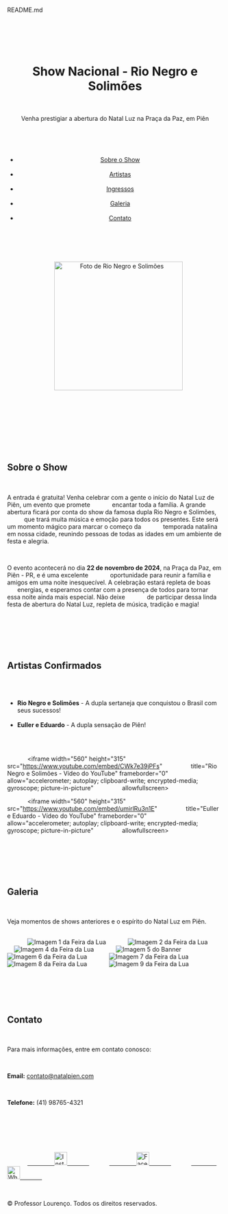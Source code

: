 README.md
<!DOCTYPE html>
<html lang="pt-BR">

<head>
    <meta charset="UTF-8">
    <meta name="viewport" content="width=device-width, initial-scale=1.0">
    <title>Show Nacional - Rio Negro e Solimões</title>
    <style>
        /* Estilos para o cabeçalho */
        header {
            background-color: #333;
            color: #fff;
            padding: 20px;
            text-align: center;
        }

        /* Estilos para o menu de navegação */
        nav ul {
            list-style: none;
            padding: 0;
            margin: 0;
            display: flex;
            justify-content: center;
        }

        nav ul li {
            margin: 0 15px;
        }

        nav ul li a {
            color: #fff;
            text-decoration: none;
            font-weight: bold;
        }

        nav ul li a:hover {
            text-decoration: underline;
        }

        /* Estilos para o banner */
        .banner img {
            width: 100%;
            height: auto;
            padding-top: 20px;
            /* Margem superior */
        }

        /* Estilos para o contêiner de vídeos */
        .videos-container {
            display: flex;
            justify-content: space-between;
            gap: 10px;
            /* Espaçamento entre os vídeos */
            flex-wrap: wrap;
            /* Ajuste para telas menores */
        }

        .videos-container iframe {
            flex: 1;
            min-width: 50%;
            /* Ajusta a largura mínima para cada vídeo */
        }

        /* Estilo para a seção de sobre */
        #sobre {
            text-align: center;
            margin: 20px 0;
        }

        /* Estilo para a seção de sobre */
        #artistas {
            text-align: center;
            margin: 20px 0;
        }

        /* Estilo para a seção de contato */
        #contato {
            text-align: center;
            margin: 20px 0;
        }

        /* Estilo para a seção de galeria */
        #galeria {
            text-align: center;
            margin: 20px 0;
        }

        #galeria h2 {
            margin-bottom: 15px;
            font-size: 24px;
            color: #333;
        }

        /* Contêiner da galeria com grade */
        .galeria-container {
            display: grid;
            grid-template-columns: repeat(4, 1fr);
            /* 4 imagens por linha */
            gap: 20px;
            /* Espaço entre as imagens */
            max-width: 1200px;
            /* Limite de largura da galeria */
            margin: 0 auto;
            /* Centralizar a galeria */
        }

        /* Estilos para as imagens */
        .galeria-container img {
            width: 100%;
            height: auto;
            border-radius: 5px;
            box-shadow: 0 4px 8px rgba(0, 0, 0, 0.1);
            transition: transform 0.2s;
        }

        /* Efeito de zoom ao passar o mouse */
        .galeria-container img:hover {
            transform: scale(1.05);
        }

        /* Estilos para o rodapé */
        footer {
            background-color: #333;
            color: #fff;
            text-align: center;
            padding: 20px;
            margin-top: 20px;
        }

        /* Estilos para as redes sociais no rodapé */
        .redes-sociais {
            display: flex;
            justify-content: center;
            gap: 15px;
            /* Espaço entre os ícones */
            margin-top: 10px;
        }

        .redes-sociais a img {
            width: 30px;
            /* Tamanho dos ícones */
            filter: brightness(1) invert(0);
            /* Para combinar com o fundo escuro */
        }

        .redes-sociais a:hover img {
            filter: brightness(0.5);
            /* Clareia o ícone ao passar o mouse */
        }
    </style>
</head>

<body>
    <!-- Cabeçalho da página -->
    <header>
        <h1>Show Nacional - Rio Negro e Solimões</h1>
        <p>Venha prestigiar a abertura do Natal Luz na Praça da Paz, em Piên</p>
        <nav>
            <ul>
                <li><a href="#sobre">Sobre o Show</a></li>
                <li><a href="#artistas">Artistas</a></li>
                <li><a href="#ingressos">Ingressos</a></li>
                <li><a href="#galeria">Galeria</a></li>
                <li><a href="#contato">Contato</a></li>
            </ul>
        </nav>

        <!-- Banner -->
        <div class="banner">
            <img src="img3.jpg" alt="Foto de Rio Negro e Solimões" width="300">
        </div>

    </header>

    <!-- Seção Sobre o Show -->
    <section id="sobre">
        <h2>Sobre o Show</h2>
        <p>A entrada é gratuita! Venha celebrar com a gente o início do Natal Luz de Piên, um evento que promete
            encantar toda a família. A grande abertura ficará por conta do show da famosa dupla Rio Negro e Solimões,
            que trará muita música e emoção para todos os presentes. Este será um momento mágico para marcar o começo da
            temporada natalina em nossa cidade, reunindo pessoas de todas as idades em um ambiente de festa e alegria.
        </p>
        <p>O evento acontecerá no dia <strong>22 de novembro de 2024</strong>, na Praça da Paz, em Piên - PR, e é uma excelente
            oportunidade para reunir a família e amigos em uma noite inesquecível. A celebração estará repleta de boas
            energias, e esperamos contar com a presença de todos para tornar essa noite ainda mais especial. Não deixe
            de participar dessa linda festa de abertura do Natal Luz, repleta de música, tradição e magia!</p>

    </section>

    <!-- Seção Artistas -->
    <section id="artistas">
        <h2>Artistas Confirmados</h2>
        <ul>
            <li><strong>Rio Negro e Solimões</strong> - A dupla sertaneja que conquistou o Brasil com seus sucessos!
            </li>
            <li><strong>Euller e Eduardo</strong> - A dupla sensação de Pìên!</li>
        </ul>

        <!-- Vídeo do YouTube -->
        <div class="artista-video">
            <iframe width="560" height="315" src="https://www.youtube.com/embed/CWk7e39jPFs"
                title="Rio Negro e Solimões - Vídeo do YouTube" frameborder="0"
                allow="accelerometer; autoplay; clipboard-write; encrypted-media; gyroscope; picture-in-picture"
                allowfullscreen></iframe>

            <iframe width="560" height="315" src="https://www.youtube.com/embed/umirlRu3n1E"
                title="Euller e Eduardo - Vídeo do YouTube" frameborder="0"
                allow="accelerometer; autoplay; clipboard-write; encrypted-media; gyroscope; picture-in-picture"
                allowfullscreen></iframe>
        </div>
    </section>

    <!-- Seção Galeria -->
    <section id="galeria">
        <h2>Galeria</h2>
        <p>Veja momentos de shows anteriores e o espírito do Natal Luz em Piên.</p>
        <div class="galeria-imagens">
            <img src="img1.jpg" alt="Imagem 1 da Feira da Lua">
            <img src="img2.jpg" alt="Imagem 2 da Feira da Lua">
            <img src="img4.jpg" alt="Imagem 4 da Feira da Lua">
            <img src="img5.jpg" alt="Imagem 5 do Banner">
            <img src="img6.jpg" alt="Imagem 6 da Feira da Lua">
            <img src="img7.jpg" alt="Imagem 7 da Feira da Lua">
            <img src="img8.jpg" alt="Imagem 8 da Feira da Lua">
            <img src="img9.jpg" alt="Imagem 9 da Feira da Lua">
            <!-- Adicione mais imagens conforme necessário -->
        </div>
    </section>

    <!-- Seção de Contato -->
    <section id="contato">
        <h2>Contato</h2>
        <p>Para mais informações, entre em contato conosco:</p>
        <p><strong>Email:</strong> contato@natalpien.com</p>
        <p><strong>Telefone:</strong> (41) 98765-4321</p>
    </section>

    <!-- Rodapé da página -->
    <footer>

        <!-- Redes sociais -->
        <div class="redes-sociais">
            <a href="https://www.instagram.com/seu_perfil" target="_blank">
                <img src="instagram-icon.png" alt="Instagram" width="30">
            </a>
            <a href="https://www.facebook.com/seu_perfil" target="_blank">
                <img src="facebook-icon.png" alt="Facebook" width="30">
            </a>
            <a href="https://wa.me/seu_numero" target="_blank">
                <img src="whatsapp-icon.png" alt="WhatsApp" width="30">
            </a>
        </div>

        <p>&copy; Professor Lourenço. Todos os direitos reservados.</p>
    </footer>
</body>

</html>
